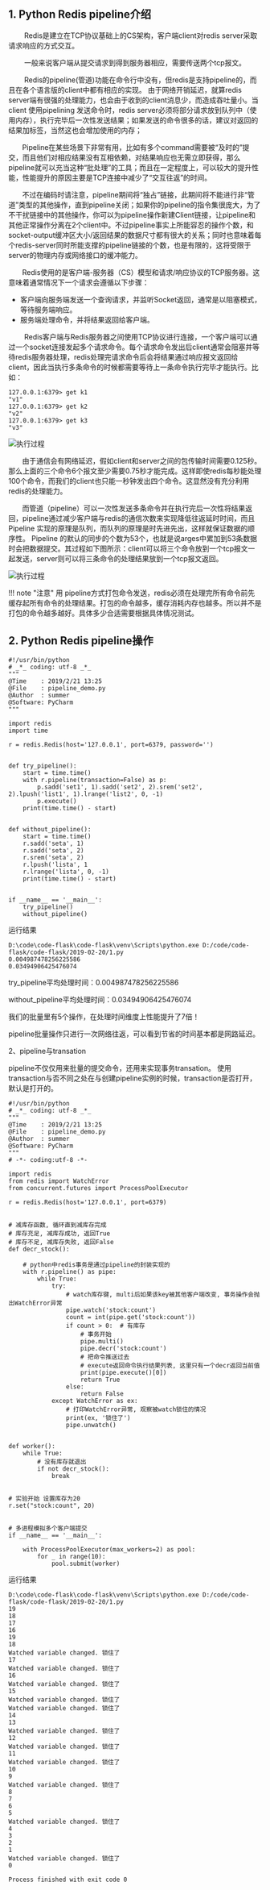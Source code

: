 ## 1. Python Redis pipeline介绍
&#160; &#160; &#160; &#160; Redis是建立在TCP协议基础上的CS架构，客户端client对redis server采取请求响应的方式交互。

&#160; &#160; &#160; &#160; 一般来说客户端从提交请求到得到服务器相应，需要传送两个tcp报文。

&#160; &#160; &#160; &#160; Redis的pipeline(管道)功能在命令行中没有，但redis是支持pipeline的，而且在各个语言版的client中都有相应的实现。 由于网络开销延迟，就算redis server端有很强的处理能力，也会由于收到的client消息少，而造成吞吐量小。当client 使用pipelining 发送命令时，redis server必须将部分请求放到队列中（使用内存），执行完毕后一次性发送结果；如果发送的命令很多的话，建议对返回的结果加标签，当然这也会增加使用的内存；

 &#160; &#160; &#160; &#160;Pipeline在某些场景下非常有用，比如有多个command需要被“及时的”提交，而且他们对相应结果没有互相依赖，对结果响应也无需立即获得，那么pipeline就可以充当这种“批处理”的工具；而且在一定程度上，可以较大的提升性能，性能提升的原因主要是TCP连接中减少了“交互往返”的时间。

&#160; &#160; &#160; &#160;不过在编码时请注意，pipeline期间将“独占”链接，此期间将不能进行非“管道”类型的其他操作，直到pipeline关闭；如果你的pipeline的指令集很庞大，为了不干扰链接中的其他操作，你可以为pipeline操作新建Client链接，让pipeline和其他正常操作分离在2个client中。不过pipeline事实上所能容忍的操作个数，和socket-output缓冲区大小/返回结果的数据尺寸都有很大的关系；同时也意味着每个redis-server同时所能支撑的pipeline链接的个数，也是有限的，这将受限于server的物理内存或网络接口的缓冲能力。

&#160; &#160; &#160; &#160;Redis使用的是客户端-服务器（CS）模型和请求/响应协议的TCP服务器。这意味着通常情况下一个请求会遵循以下步骤：

- 客户端向服务端发送一个查询请求，并监听Socket返回，通常是以阻塞模式，等待服务端响应。
- 服务端处理命令，并将结果返回给客户端。

&#160; &#160; &#160; &#160; Redis客户端与Redis服务器之间使用TCP协议进行连接，一个客户端可以通过一个socket连接发起多个请求命令。每个请求命令发出后client通常会阻塞并等待redis服务器处理，redis处理完请求命令后会将结果通过响应报文返回给client，因此当执行多条命令的时候都需要等待上一条命令执行完毕才能执行。比如：

```
127.0.0.1:6379> get k1
"v1"
127.0.0.1:6379> get k2
"v2"
127.0.0.1:6379> get k3
"v3"
```
![执行过程](../../../../pictures/lib/nosql/redis/1.png "不带pipeline")

&#160; &#160; &#160; &#160;由于通信会有网络延迟，假如client和server之间的包传输时间需要0.125秒。那么上面的三个命令6个报文至少需要0.75秒才能完成。这样即使redis每秒能处理100个命令，而我们的client也只能一秒钟发出四个命令。这显然没有充分利用 redis的处理能力。

&#160; &#160; &#160; &#160;而管道（pipeline）可以一次性发送多条命令并在执行完后一次性将结果返回，pipeline通过减少客户端与redis的通信次数来实现降低往返延时时间，而且Pipeline 实现的原理是队列，而队列的原理是时先进先出，这样就保证数据的顺序性。 Pipeline 的默认的同步的个数为53个，也就是说arges中累加到53条数据时会把数据提交。其过程如下图所示：client可以将三个命令放到一个tcp报文一起发送，server则可以将三条命令的处理结果放到一个tcp报文返回。

![执行过程](../../../../pictures/lib/nosql/redis/2.png "带pipeline")

!!! note "注意"
    用 pipeline方式打包命令发送，redis必须在处理完所有命令前先缓存起所有命令的处理结果。打包的命令越多，缓存消耗内存也越多。所以并不是打包的命令越多越好。具体多少合适需要根据具体情况测试。

## 2. Python Redis pipeline操作
```
#!/usr/bin/python
# _*_ coding: utf-8 _*_
"""
@Time    : 2019/2/21 13:25
@File    : pipeline_demo.py
@Author  : summer
@Software: PyCharm
"""

import redis
import time

r = redis.Redis(host='127.0.0.1', port=6379, password='')


def try_pipeline():
    start = time.time()
    with r.pipeline(transaction=False) as p:
        p.sadd('set1', 1).sadd('set2', 2).srem('set2', 2).lpush('list1', 1).lrange('list2', 0, -1)
        p.execute()
    print(time.time() - start)


def without_pipeline():
    start = time.time()
    r.sadd('seta', 1)
    r.sadd('seta', 2)
    r.srem('seta', 2)
    r.lpush('lista', 1
    r.lrange('lista', 0, -1)
    print(time.time() - start)


if __name__ == '__main__':
    try_pipeline()
    without_pipeline()
```
运行结果

```
D:\code\code-flask\code-flask\venv\Scripts\python.exe D:/code/code-flask/code-flask/2019-02-20/1.py
0.004987478256225586
0.03494906425476074
```
try_pipeline平均处理时间：0.004987478256225586

without_pipeline平均处理时间：0.03494906425476074

我们的批量里有5个操作，在处理时间维度上性能提升了7倍！

pipeline批量操作只进行一次网络往返，可以看到节省的时间基本都是网路延迟。

2、pipeline与transation

pipeline不仅仅用来批量的提交命令，还用来实现事务transation。
使用transaction与否不同之处在与创建pipeline实例的时候，transaction是否打开，默认是打开的。

```
#!/usr/bin/python
# _*_ coding: utf-8 _*_
"""
@Time    : 2019/2/21 13:25
@File    : pipeline_demo.py
@Author  : summer
@Software: PyCharm
"""
# -*- coding:utf-8 -*-

import redis
from redis import WatchError
from concurrent.futures import ProcessPoolExecutor

r = redis.Redis(host='127.0.0.1', port=6379)


# 减库存函数, 循环直到减库存完成
# 库存充足, 减库存成功, 返回True
# 库存不足, 减库存失败, 返回False
def decr_stock():

    # python中redis事务是通过pipeline的封装实现的
    with r.pipeline() as pipe:
        while True:
            try:
                # watch库存键, multi后如果该key被其他客户端改变, 事务操作会抛出WatchError异常
                pipe.watch('stock:count')
                count = int(pipe.get('stock:count'))
                if count > 0:  # 有库存
                    # 事务开始
                    pipe.multi()
                    pipe.decr('stock:count')
                    # 把命令推送过去
                    # execute返回命令执行结果列表, 这里只有一个decr返回当前值
                    print(pipe.execute()[0])
                    return True
                else:
                    return False
            except WatchError as ex:
                # 打印WatchError异常, 观察被watch锁住的情况
                print(ex, '锁住了')
                pipe.unwatch()


def worker():
    while True:
        # 没有库存就退出
        if not decr_stock():
            break


# 实验开始 设置库存为20
r.set("stock:count", 20)


# 多进程模拟多个客户端提交
if __name__ == '__main__':

    with ProcessPoolExecutor(max_workers=2) as pool:
        for _ in range(10):
            pool.submit(worker)
```
运行结果

```
D:\code\code-flask\code-flask\venv\Scripts\python.exe D:/code/code-flask/code-flask/2019-02-20/1.py
19
18
17
16
19
18
Watched variable changed. 锁住了
17
Watched variable changed. 锁住了
16
Watched variable changed. 锁住了
15
Watched variable changed. 锁住了
Watched variable changed. 锁住了
14
13
Watched variable changed. 锁住了
12
Watched variable changed. 锁住了
11
Watched variable changed. 锁住了
10
9
Watched variable changed. 锁住了
8
7
6
5
Watched variable changed. 锁住了
4
3
2
1
Watched variable changed. 锁住了
0

Process finished with exit code 0

```

